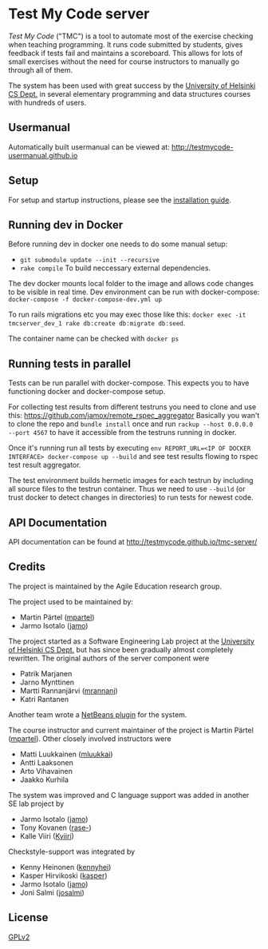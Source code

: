 # Test My Code server #

*Test My Code* ("TMC") is a tool to automate most of the exercise checking when teaching programming.
It runs code submitted by students, gives feedback if tests fail and maintains a scoreboard.
This allows for lots of small exercises without the need for course instructors to manually go through all of them.

The system has been used with great success by the [University of Helsinki CS Dept.](http://cs.helsinki.fi/) in
several elementary programming and data structures courses with hundreds of users.

## Usermanual ##
Automatically built usermanual can be viewed at: http://testmycode-usermanual.github.io

## Setup ##

For setup and startup instructions, please see the [installation guide](Installation.md).

## Running dev in Docker ##

Before running dev in docker one needs to do some manual setup:
- `git submodule update --init --recursive`
- `rake compile`
To build neccessary external dependencies.

The dev docker mounts local folder to the image and allows code changes to be visible in real time.
Dev environment can be run with docker-compose: `docker-compose -f docker-compose-dev.yml up`

To run rails migrations etc you may exec those like this: `docker exec -it tmcserver_dev_1 rake db:create db:migrate db:seed`.

The container name can be checked with `docker ps`


## Running tests in parallel ##

Tests can be run parallel with docker-compose. This expects you to have functioning docker and docker-compose setup.

For collecting test results from different testruns you need to clone and use this: https://github.com/jamox/remote_rspec_aggregator
Basically you wan't to clone the repo and `bundle install` once and run `rackup --host 0.0.0.0 --port 4567` to have it accessible from the testruns running in docker.

Once it's running run all tests by executing `env REPORT_URL=<IP OF DOCKER INTERFACE> docker-compose up --build` and see test results flowing to rspec test result aggregator.

The test environment builds hermetic images for each testrun by including all source files to the testrun container. Thus we need to use `--build` (or trust docker to detect changes in directories) to run tests for newest code.


## API Documentation ##

API documentation can be found at http://testmycode.github.io/tmc-server/


## Credits ##

The project is maintained by the Agile Education research group.

The project used to be maintained by:
- Martin Pärtel ([mpartel](https://github.com/mpartel))
- Jarmo Isotalo ([jamo](https://github.com/jamo))

The project started as a Software Engineering Lab project at the [University of Helsinki CS Dept.](http://cs.helsinki.fi/) but has since been gradually almost completely rewritten. The original authors of the server component were

- Patrik Marjanen
- Jarno Mynttinen
- Martti Rannanjärvi ([mrannanj](https://github.com/mrannanj))
- Katri Rantanen

Another team wrote a [NetBeans plugin](https://github.com/testmycode/tmc-netbeans) for the system.

The course instructor and current maintainer of the project is Martin Pärtel ([mpartel](https://github.com/mpartel)). Other closely involved instructors were

- Matti Luukkainen ([mluukkai](https://github.com/mluukkai))
- Antti Laaksonen
- Arto Vihavainen
- Jaakko Kurhila

The system was improved and C language support was added in another SE lab project by

- Jarmo Isotalo ([jamo](https://github.com/jamo))
- Tony Kovanen ([rase-](https://github.com/rase-))
- Kalle Viiri ([Kviiri](https://github.com/Kviiri))

Checkstyle-support was integrated by

- Kenny Heinonen ([kennyhei](https://github.com/kennyhei/))
- Kasper Hirvikoski ([kasper](https://github.com/kasper/))
- Jarmo Isotalo ([jamo](https://github.com/jamo/))
- Joni Salmi ([josalmi](https://github.com/josalmi/))

## License ##

[GPLv2](http://www.gnu.org/licenses/gpl-2.0.html)
